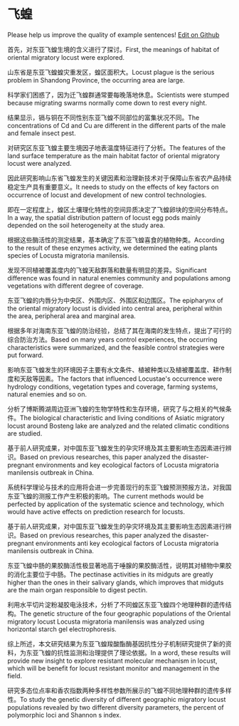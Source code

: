 # 飞蝗

Please help us improve the quality of example sentences! [Edit on Github](https://github.com/jiyushe/jiyu-example-sentence-source/blob/main/chinese/feihuang.md)

<p><span class="chinese">首先，对东亚飞蝗生境的含义进行了探讨。</span><span class="english">First, the meanings of habitat of oriental migratory locust were explored.</span></p>

<p><span class="chinese">山东省是东亚飞蝗蝗灾重发区，蝗区面积大。</span><span class="english">Locust plague is the serious problem in Shandong Province, the occurring area are large.</span></p>

<p><span class="chinese">科学家们困惑了，因为迁飞蝗群通常要每晚落地休息。</span><span class="english">Scientists were stumped because migrating swarms normally come down to rest every night.</span></p>

<p><span class="chinese">结果显示，镉与铜在不同性别东亚飞蝗不同部位的富集状况不同。</span><span class="english">The concentrations of Cd and Cu are different in the different parts of the male and female insect pest.</span></p>

<p><span class="chinese">对研究区东亚飞蝗主要生境因子地表温度特征进行了分析。</span><span class="english">The features of the land surface temperature as the main habitat factor of oriental migratory locust were analyzed.</span></p>

<p><span class="chinese">因此研究影响山东省飞蝗发生的关键因素和治理新技术对于保障山东省农产品持续稳定生产具有重要意义。</span><span class="english">It needs to study on the effects of key factors on occurrence of locust and development of new control technologies.</span></p>

<p><span class="chinese">即在一定程度上，蝗区土壤理化特性的空间异质决定了飞蝗卵块的空间分布特点。</span><span class="english">In a way, the spatial distribution pattern of locust egg pods mainly depended on the soil heterogeneity at the study area.</span></p>

<p><span class="chinese">根据这些酶活性的测定结果，基本确定了东亚飞蝗喜食的植物种类。</span><span class="english">According to the result of these enzymes activity, we determined the eating plants species of Locusta migratoria manilensis.</span></p>

<p><span class="chinese">发现不同植被覆盖度内的飞蝗天敌群落和数量有明显的差异。</span><span class="english">Significant difference was found in natural enemies community and populations among vegetations with different degree of coverage.</span></p>

<p><span class="chinese">东亚飞蝗的内唇分为中央区、外围内区、外围区和边围区。</span><span class="english">The epipharynx of the oriental migratory locust is divided into central area, peripheral within the area, peripheral area and marginal area.</span></p>

<p><span class="chinese">根据多年对海南东亚飞蝗的防治经验，总结了其在海南的发生特点，提出了可行的综合防治方法。</span><span class="english">Based on many years control experiences, the occurring characteristics were summarized, and the feasible control strategies were put forward.</span></p>

<p><span class="chinese">影响东亚飞蝗发生的环境因子主要有水文条件、植被种类以及植被覆盖度、耕作制度和天敌等因素。</span><span class="english">The factors that influenced Locustae's occurrence were hydrology conditions, vegetation types and coverage, farming systems, natural enemies and so on.</span></p>

<p><span class="chinese">分析了博斯腾湖周边亚洲飞蝗的生物学特性和生存环境，研究了与之相关的气候条件。</span><span class="english">The biological characteristic and living conditions of Asiatic migratory locust around Bosteng lake are analyzed and the related climatic conditions are studied.</span></p>

<p><span class="chinese">基于前人研究成果，对中国东亚飞蝗发生的孕灾环境及其主要影响生态因素进行辨识。</span><span class="english">Based on previous researches, this paper analyzed the disaster-pregnant environments and key ecological factors of Locusta migratoria manilensis outbreak in China.</span></p>

<p><span class="chinese">系统科学理论与技术的应用将会进一步完善现行的东亚飞蝗预测预报方法，对我国东亚飞蝗的测报工作产生积极的影响。</span><span class="english">The current methods would be perfected by application of the systematic science and technology, which would have active effects on prediction research for locusts.</span></p>

<p><span class="chinese">基于前人研究成果，对中国东亚飞蝗发生的孕灾环境及其主要影响生态因素进行辨识。</span><span class="english">Based on previous researches, this paper analyzed the disaster-pregnant environments anti key ecological factors of Locusta migratoria manilensis outbreak in China.</span></p>

<p><span class="chinese">东亚飞蝗中肠的果胶酶活性极显著地高于唾腺的果胶酶活性，说明其对植物中果胶的消化主要位于中肠。</span><span class="english">The pectinase activities in its midguts are greatly higher than the ones in their salivary glands, which improves that midguts are the main organ responsible to digest pectin.</span></p>

<p><span class="chinese">利用水平切片淀粉凝胶电泳技术，分析了不同蝗区东亚飞蝗四个地理种群的遗传结构。</span><span class="english">The genetic structure of the four geographic populations of the Oriental migratory locust Locusta migratoria manilensis was analyzed using horizontal starch gel electrophoresis.</span></p>

<p><span class="chinese">综上所述，本文研究结果为东亚飞蝗羧酸酯酶基因抗性分子机制研究提供了新的资料，为东亚飞蝗的抗性监测和治理提供了理论依据。</span><span class="english">In a word, these results will provide new insight to explore resistant molecular mechanism in locust, which will be benefit for locust resistant monitor and management in the field.</span></p>

<p><span class="chinese">研究多态位点率和香农指数两种多样性参数所展示的飞蝗不同地理种群的遗传多样性。</span><span class="english">To study the genetic diversity of different geographic migratory locust populations revealed by two different diversity parameters, the percent of polymorphic loci and Shannon s index.</span></p>

